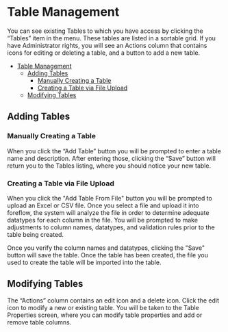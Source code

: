 # Table Management

You can see existing Tables to which you have access by clicking the “Tables” item in the menu. These tables are listed in a sortable grid. If you have Administrator rights, you will see an Actions column that contains icons for editing or deleting a table, and a button to add a new table.

-   [Table Management](#table-management)
    -   [Adding Tables](#adding-tables)
        -   [Manually Creating a Table](#manually-creating-a-table)
        -   [Creating a Table via File Upload](#creating-a-table-via-file-upload)
    -   [Modifying Tables](#modifying-tables)

<a name="adding-tables"></a>

## Adding Tables

### Manually Creating a Table

When you click the “Add Table” button you will be prompted to enter a table name and description. After entering those, clicking the “Save” button will return you to the Tables listing, where you should notice your new table.

### Creating a Table via File Upload

When you click the "Add Table From File" button you will be prompted to upload an Excel or CSV file. Once you select a file and upload it into foreflow, the system will analyze the file in order to determine adequate datatypes for each column in the file. You will be prompted to make adjustments to column names, datatypes, and validation rules prior to the table being created.

Once you verify the column names and datatypes, clicking the "Save" button will save the table. Once the table has been created, the file you used to create the table will be imported into the table.

<a name="modifying-tables"></a>

## Modifying Tables

The “Actions” column contains an edit icon and a delete icon. Click the edit icon to modify a new or existing table. You will be taken to the Table Properties screen, where you can modify table properties and add or remove table columns.
